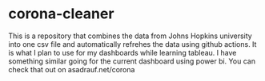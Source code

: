 # corona-cleaner

This is a repository that combines the data from Johns Hopkins university into one csv file and automatically refrehes the data using github actions. It is what I plan to use for my dashboards while learning tableau. I have something similar going for the current dashboard using power bi. You can check that out on asadrauf.net/corona